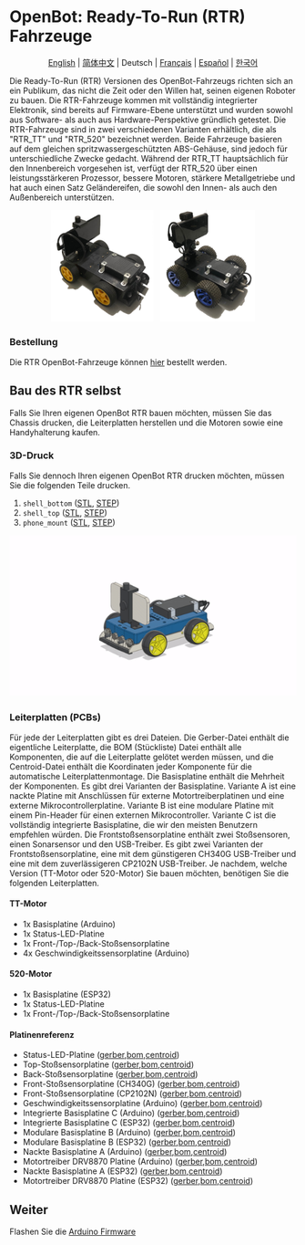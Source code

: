 # OpenBot: Ready-To-Run (RTR) Fahrzeuge

<p align="center">
  <a href="README.md">English</a> |
  <a href="README.zh-CN.md">简体中文</a> |
  <span>Deutsch</span> |
  <a href="README.fr-FR.md">Français</a> |
  <a href="README.es-ES.md">Español</a> |
  <a href="README.ko-KR.md">한국어</a>
</p>

Die Ready-To-Run (RTR) Versionen des OpenBot-Fahrzeugs richten sich an ein Publikum, das nicht die Zeit oder den Willen hat, seinen eigenen Roboter zu bauen. Die RTR-Fahrzeuge kommen mit vollständig integrierter Elektronik, sind bereits auf Firmware-Ebene unterstützt und wurden sowohl aus Software- als auch aus Hardware-Perspektive gründlich getestet. Die RTR-Fahrzeuge sind in zwei verschiedenen Varianten erhältlich, die als "RTR_TT" und "RTR_520" bezeichnet werden. Beide Fahrzeuge basieren auf dem gleichen spritzwassergeschützten ABS-Gehäuse, sind jedoch für unterschiedliche Zwecke gedacht. Während der RTR_TT hauptsächlich für den Innenbereich vorgesehen ist, verfügt der RTR_520 über einen leistungsstärkeren Prozessor, bessere Motoren, stärkere Metallgetriebe und hat auch einen Satz Geländereifen, die sowohl den Innen- als auch den Außenbereich unterstützen.
<p align="center">
  <a> <img src="/docs/images/RTR_TT.jpg" width="35.8%" /> &nbsp
  </a>
  <a> <img src="/docs/images/RTR_520.jpg" width="33%" />
  </a>
</p>

### Bestellung

Die RTR OpenBot-Fahrzeuge können [hier](http://www.openbot.info/) bestellt werden.

## Bau des RTR selbst

Falls Sie Ihren eigenen OpenBot RTR bauen möchten, müssen Sie das Chassis drucken, die Leiterplatten herstellen und die Motoren sowie eine Handyhalterung kaufen.

### 3D-Druck

Falls Sie dennoch Ihren eigenen OpenBot RTR drucken möchten, müssen Sie die folgenden Teile drucken.

1) ```shell_bottom``` ([STL](cad/rtr_bottom.stl), [STEP](cad/rtr_bottom.step))
2) ```shell_top``` ([STL](cad/rtr_top.stl), [STEP](cad/rtr_top.step)) 
3) ```phone_mount``` ([STL](cad/rtr_mount.stl), [STEP](cad/rtr_mount.step))

<p align="center">
  <img src="../../docs/images/rtr_tt_assembly.gif" width="600" alt="App GUI"/>
</p>

### Leiterplatten (PCBs)

Für jede der Leiterplatten gibt es drei Dateien. Die Gerber-Datei enthält die eigentliche Leiterplatte, die BOM (Stückliste) Datei enthält alle Komponenten, die auf die Leiterplatte gelötet werden müssen, und die Centroid-Datei enthält die Koordinaten jeder Komponente für die automatische Leiterplattenmontage. Die Basisplatine enthält die Mehrheit der Komponenten. Es gibt drei Varianten der Basisplatine. Variante A ist eine nackte Platine mit Anschlüssen für externe Motortreiberplatinen und eine externe Mikrocontrollerplatine. Variante B ist eine modulare Platine mit einem Pin-Header für einen externen Mikrocontroller. Variante C ist die vollständig integrierte Basisplatine, die wir den meisten Benutzern empfehlen würden. Die Frontstoßsensorplatine enthält zwei Stoßsensoren, einen Sonarsensor und den USB-Treiber. Es gibt zwei Varianten der Frontstoßsensorplatine, eine mit dem günstigeren CH340G USB-Treiber und eine mit dem zuverlässigeren CP2102N USB-Treiber. Je nachdem, welche Version (TT-Motor oder 520-Motor) Sie bauen möchten, benötigen Sie die folgenden Leiterplatten.

#### TT-Motor

- 1x Basisplatine (Arduino)
- 1x Status-LED-Platine
- 1x Front-/Top-/Back-Stoßsensorplatine
- 4x Geschwindigkeitssensorplatine (Arduino)

#### 520-Motor

- 1x Basisplatine (ESP32)
- 1x Status-LED-Platine
- 1x Front-/Top-/Back-Stoßsensorplatine

#### Platinenreferenz

- Status-LED-Platine ([gerber](https://github.com/ob-f/OpenBot/blob/thias15/rtr/body/rtr/pcb/Gerber_Status_LED_Board_V1.zip),[bom](https://github.com/ob-f/OpenBot/blob/thias15/rtr/body/rtr/pcb/BOM_Status_LED_Board_V1.csv),[centroid](https://github.com/ob-f/OpenBot/blob/thias15/rtr/body/rtr/pcb/PickAndPlace_Status_LED_Board_V1.csv))
- Top-Stoßsensorplatine ([gerber](https://github.com/ob-f/OpenBot/blob/thias15/rtr/body/rtr/pcb/Gerber_BumpSensorTop_V1.zip),[bom](https://github.com/ob-f/OpenBot/blob/thias15/rtr/body/rtr/pcb/BOM_BumpSensorTop_V1.csv),[centroid](https://github.com/ob-f/OpenBot/blob/thias15/rtr/body/rtr/pcb/PickAndPlace_BumpSensorTop_V1.csv))
- Back-Stoßsensorplatine ([gerber](https://github.com/ob-f/OpenBot/blob/thias15/rtr/body/rtr/pcb/Gerber_BumpSensorBack_V1.zip),[bom](https://github.com/ob-f/OpenBot/blob/thias15/rtr/body/rtr/pcb/BOM_BumpSensorBack_V1.csv),[centroid](https://github.com/ob-f/OpenBot/blob/thias15/rtr/body/rtr/pcb/PickAndPlace_BumpSensorBack_V1.csv))
- Front-Stoßsensorplatine (CH340G) ([gerber](https://github.com/ob-f/OpenBot/blob/thias15/rtr/body/rtr/pcb/Gerber_SensorBoardFront_CH340G_V1.zip),[bom](https://github.com/ob-f/OpenBot/blob/thias15/rtr/body/rtr/pcb/BOM_SensorBoardFront_CH340G_V1.csv),[centroid](https://github.com/ob-f/OpenBot/blob/thias15/rtr/body/rtr/pcb/PickAndPlace_SensorBoardFront_CH340G_V1.csv))
- Front-Stoßsensorplatine (CP2102N) ([gerber](https://github.com/ob-f/OpenBot/blob/thias15/rtr/body/rtr/pcb/Gerber_SensorBoardFront_CP2102N_V1.zip),[bom](https://github.com/ob-f/OpenBot/blob/thias15/rtr/body/rtr/pcb/BOM_SensorBoardFront_CP2102N_V1.csv),[centroid](https://github.com/ob-f/OpenBot/blob/thias15/rtr/body/rtr/pcb/PickAndPlace_SensorBoardFront_CP2102N_V1.csv))
- Geschwindigkeitssensorplatine (Arduino) ([gerber](https://github.com/ob-f/OpenBot/blob/thias15/rtr/body/rtr/pcb/Gerber_SpeedSensor_Arduino_V1.zip),[bom](https://github.com/ob-f/OpenBot/blob/thias15/rtr/body/rtr/pcb/BOM_SpeedSensor_Arduino_V1.csv),[centroid](https://github.com/ob-f/OpenBot/blob/thias15/rtr/body/rtr/pcb/PickAndPlace_SpeedSensor_Arduino_V1.csv))
- Integrierte Basisplatine C (Arduino) ([gerber](https://github.com/ob-f/OpenBot/blob/thias15/rtr/body/rtr/pcb/Gerber_BaseBoard_Arduino_V1C.zip),[bom](https://github.com/ob-f/OpenBot/blob/thias15/rtr/body/rtr/pcb/BOM_BaseBoard_Arduino_V1C.csv),[centroid](https://github.com/ob-f/OpenBot/blob/thias15/rtr/body/rtr/pcb/PickAndPlace_BaseBoard_Arduino_V1C.csv))
- Integrierte Basisplatine C (ESP32) ([gerber](https://github.com/ob-f/OpenBot/blob/thias15/rtr/body/rtr/pcb/Gerber_BaseBoard_ESP32_V1C.zip),[bom](https://github.com/ob-f/OpenBot/blob/thias15/rtr/body/rtr/pcb/BOM_BaseBoard_ESP32_V1C.csv),[centroid](https://github.com/ob-f/OpenBot/blob/thias15/rtr/body/rtr/pcb/PickAndPlace_BaseBoard_ESP32_V1C.csv))
- Modulare Basisplatine B (Arduino) ([gerber](https://github.com/ob-f/OpenBot/blob/thias15/rtr/body/rtr/pcb/Gerber_BaseBoard_Arduino_V1B.zip),[bom](https://github.com/ob-f/OpenBot/blob/thias15/rtr/body/rtr/pcb/BOM_BaseBoard_Arduino_V1B.csv),[centroid](https://github.com/ob-f/OpenBot/blob/thias15/rtr/body/rtr/pcb/PickAndPlace_BaseBoard_Arduino_V1B.csv))
- Modulare Basisplatine B (ESP32) ([gerber](https://github.com/ob-f/OpenBot/blob/thias15/rtr/body/rtr/pcb/Gerber_BaseBoard_ESP32_V1B.zip),[bom](https://github.com/ob-f/OpenBot/blob/thias15/rtr/body/rtr/pcb/BOM_BaseBoard_ESP32_V1B.csv),[centroid](https://github.com/ob-f/OpenBot/blob/thias15/rtr/body/rtr/pcb/PickAndPlace_BaseBoard_ESP32_V1B.csv))
- Nackte Basisplatine A (Arduino) ([gerber](https://github.com/ob-f/OpenBot/blob/thias15/rtr/body/rtr/pcb/Gerber_BaseBoard_Arduino_V1A.zip),[bom](https://github.com/ob-f/OpenBot/blob/thias15/rtr/body/rtr/pcb/BOM_BaseBoard_Arduino_V1A.csv),[centroid](https://github.com/ob-f/OpenBot/blob/thias15/rtr/body/rtr/pcb/PickAndPlace_BaseBoard_Arduino_V1A.csv))
- Motortreiber DRV8870 Platine (Arduino) ([gerber](https://github.com/ob-f/OpenBot/blob/thias15/rtr/body/rtr/pcb/Gerber_MotorBoard_Arduino_V1_DRV8870.zip),[bom](https://github.com/ob-f/OpenBot/blob/thias15/rtr/body/rtr/pcb/BOM_MotorBoard_Arduino_V1_DRV8870.csv),[centroid](https://github.com/ob-f/OpenBot/blob/thias15/rtr/body/rtr/pcb/PickAndPlace_MotorBoard_Arduino_V1_DRV8870.csv))
- Nackte Basisplatine A (ESP32) ([gerber](https://github.com/ob-f/OpenBot/blob/thias15/rtr/body/rtr/pcb/Gerber_BaseBoard_ESP32_V1A.zip),[bom](https://github.com/ob-f/OpenBot/blob/thias15/rtr/body/rtr/pcb/BOM_BaseBoard_ESP32_V1A.csv),[centroid](https://github.com/ob-f/OpenBot/blob/thias15/rtr/body/rtr/pcb/PickAndPlace_BaseBoard_ESP32_V1A.csv))
- Motortreiber DRV8870 Platine (ESP32) ([gerber](https://github.com/ob-f/OpenBot/blob/thias15/rtr/body/rtr/pcb/Gerber_MotorBoard_ESP32_V1_DRV8870.zip),[bom](https://github.com/ob-f/OpenBot/blob/thias15/rtr/body/rtr/pcb/BOM_MotorBoard_ESP32_V1_DRV8870.csv),[centroid](https://github.com/ob-f/OpenBot/blob/thias15/rtr/body/rtr/pcb/PickAndPlace_MotorBoard_ESP32_V1_DRV8870.csv))

## Weiter

Flashen Sie die [Arduino Firmware](../../firmware/README.md)